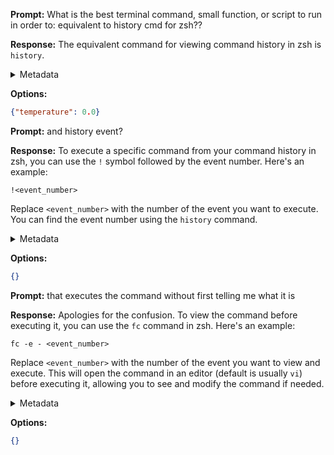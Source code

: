**Prompt:**
What is the best terminal command, small function, or script to run in order to: equivalent to history cmd for zsh??


**Response:**
The equivalent command for viewing command history in zsh is `history`.

<details><summary>Metadata</summary>

- Duration: 1793 ms
- Datetime: 2023-09-06T11:03:24.482608
- Model: gpt-3.5-turbo-0613

</details>

**Options:**
```json
{"temperature": 0.0}
```

**Prompt:**
and history event?

**Response:**
To execute a specific command from your command history in zsh, you can use the `!` symbol followed by the event number. Here's an example:

```
!<event_number>
```

Replace `<event_number>` with the number of the event you want to execute. You can find the event number using the `history` command.

<details><summary>Metadata</summary>

- Duration: 5542 ms
- Datetime: 2023-09-06T11:03:46.664735
- Model: gpt-3.5-turbo-0613

</details>

**Options:**
```json
{}
```

**Prompt:**
that executes the command without first telling me what it is

**Response:**
Apologies for the confusion. To view the command before executing it, you can use the `fc` command in zsh. Here's an example:

```
fc -e - <event_number>
```

Replace `<event_number>` with the number of the event you want to view and execute. This will open the command in an editor (default is usually `vi`) before executing it, allowing you to see and modify the command if needed.

<details><summary>Metadata</summary>

- Duration: 7628 ms
- Datetime: 2023-09-06T11:04:46.349933
- Model: gpt-3.5-turbo-0613

</details>

**Options:**
```json
{}
```

